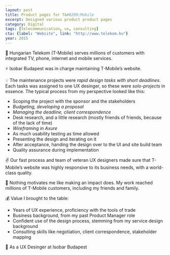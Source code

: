 ```yaml
---
layout: post
title: Product pages for T&#8209;Mobile
excerpt: Designed various product product pages
category: Digital
tags: [telecommunication, ux, consulting]
cta: {label: "Website", link: "http://www.telekom.hu"}
year: 2015
---
```


🏢 Hungarian Telekom (T-Mobile) serves millions of customers with integrated TV, phone, internet and mobile services. 

⚡ Isobar Budapest was in charge maintaining T-Mobile’s website.  

💡 The maintenance projects were *rapid design tasks with short deadlines*. Each tasks was assigned to one UX desinger, so these were *solo-projects* in essence. The typical process from my perspective looked like this:

- Scoping the project with the sponsor and the stakeholders
- *Budgeting, developing a proposal*
- *Managing the deadline, client correspondence*
- Desk research, and a little research (mostly friends of friends, because of the lack of time)
- *Wireframing in Axure*
- As much usability testing as time allowed
- Presenting the design and iterating on it
- After acceptance, handing the design over to the UI and site build team
- Quality assurance during implementation 

✌️ Our fast process and team of veteran UX designers made sure that T-Mobile’s website was highly responsive to its business needs, with a world-class quality. 

💙 Nothing motivates me like making an impact does. My work reached millions of T-Mobile customers, including my friends and family. 

💰 Value I brought to the table:

- Years of UX experience, proficiency with the tools of trade
- Business background, from my past Product Manager role
- Confident use of the design process, stemming from my service design background
- Consulting skills like negotiation, client correspondence, stakeholder mapping 

👥 As a UX Desinger at Isobar Budapest